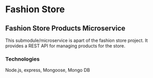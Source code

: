 # Fashion Store
## Fashion Store Products Microservice

This submodule/microservice is apart of the fashion store project. It provides a REST API for managing products for the store.

### Technologies

Node.js, express, Mongoose, Mongo DB 
